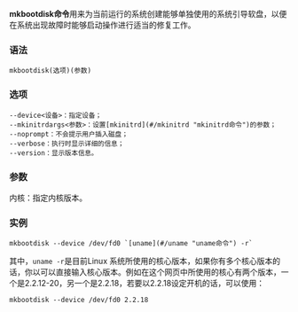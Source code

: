 **mkbootdisk命令**用来为当前运行的系统创建能够单独使用的系统引导软盘，以便在系统出现故障时能够启动操作进行适当的修复工作。

### 语法  

```
mkbootdisk(选项)(参数)
```

### 选项  

```
--device<设备>：指定设备；
--mkinitrdargs<参数>：设置[mkinitrd](#/mkinitrd "mkinitrd命令")的参数；
--noprompt：不会提示用户插入磁盘；
--verbose：执行时显示详细的信息；
--version：显示版本信息。
```

### 参数  

内核：指定内核版本。

### 实例  

```
mkbootdisk --device /dev/fd0 `[uname](#/uname "uname命令") -r`
```

其中，``uname -r``是目前Linux 系统所使用的核心版本，如果你有多个核心版本的话，你以可以直接输入核心版本。例如在这个网页中所使用的核心有两个版本，一个是2.2.12-20，另一个是2.2.18，若要以2.2.18设定开机的话，可以使用：

```
mkbootdisk --device /dev/fd0 2.2.18
```